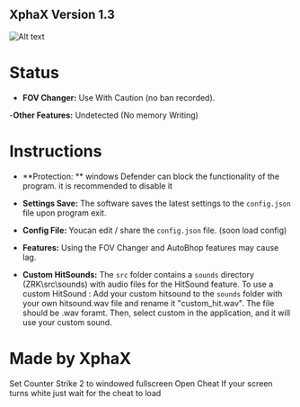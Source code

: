 ## XphaX Version 1.3 ##

![Alt text](relative%20path/to/MxG5eWB.png?raw=true "Title")

# Status

- **FOV Changer:**
	Use With Caution (no ban recorded).

-**Other Features:**
	Undetected (No memory Writing)

# Instructions

- **Protection: ** windows Defender can block the functionality of the program. it is recommended to disable it

- **Settings Save:** The software saves the latest settings to the `config.json` file upon program exit.

- **Config File:** Youcan edit / share the `config.json` file. (soon load config)

- **Features:** Using the FOV Changer and AutoBhop features may cause lag.

- **Custom HitSounds:** The `src` folder contains a `sounds` directory (ZRK\src\sounds) with audio files for the HitSound feature.
	To use a custom HitSound :
		Add your custom hitsound to the `sounds` folder with your own hitsound.wav file and rename it "custom_hit.wav".
		The file should be .wav foramt.
		Then, select custom in the application, and it will use your custom sound.

# Made by XphaX

Set Counter Strike 2 to windowed fullscreen
Open Cheat
If your screen turns white just wait for the cheat to load
